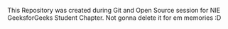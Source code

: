 This Repository was created during Git and Open Source session for NIE GeeksforGeeks Student Chapter.
Not gonna delete it for em memories :D
